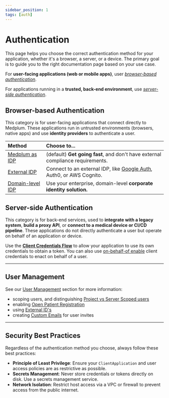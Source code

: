 ```yaml
---
sidebar_position: 1
tags: [auth]
---
```


# Authentication

This page helps you choose the correct authentication method for your application, whether it's a browser, a server, or a device. The primary goal is to guide you to the right documentation page based on your use case.

For **user-facing applications (web or mobile apps)**, user [_browser-based authentication_](#browser-based-authentication). 

For applications running in a **trusted, back-end environment**, use [_server-side authentication_](#server-side-authentication). 

## Browser-based Authentication

This category is for user-facing applications that connect directly to Medplum. These applications run in untrusted environments (browsers, native apps) and use **identity providers** to authenticate a user. 

| Method | **Choose to...** |
| :--- | :--- | 
| [Medplum as IDP](./medplum-as-idp.md) | (default) **Get going fast**, and don't have external compliance requirements. |
| [External IDP](./external-identity-providers.mdx) | Connect to an external IDP, like [Google Auth](./google-auth.md), Auth0, or AWS Cognito. | 
| [Domain-level IDP](./domain-level-identity-providers.md) | Use your enterprise, domain-level **corporate identity solution.** |

## Server-side Authentication

This category is for back-end services, used to **integrate with a legacy system**, **build a proxy API**, or **connect to a medical device or CI/CD pipeline**. These applications do not directly authenticate a user but operate on behalf of an application or device.

Use the [**Client Credentials Flow**](/docs/auth/client-credentials) to allow your application to use its own credentials to obtain a token. You can also use [on-behalf-of enable](/docs/auth/on-behalf-of) client credentials to enact on behalf of a user. 

-----

## User Management

See our [User Management](/docs/user-management/) section for more information: 
  * scoping users, and distinguishing [Project vs Server Scoped users](/docs/user-management/project-vs-server-scoped-users.mdx)
  * enabling [Open Patient Registration](/docs/user-management/open-patient-registration.md)
  * using [External ID's](/docs/user-management/external-ids.md)
  * creating [Custom Emails](/docs/user-management/custom-emails.mdx) for user invites 
  
-----

## Security Best Practices

Regardless of the authentication method you choose, always follow these best practices:

  * **Principle of Least Privilege**: Ensure your `ClientApplication` and user access policies are as restrictive as possible.
  * **Secrets Management**: Never store credentials or tokens directly on disk. Use a secrets management service.
  * **Network Isolation**: Restrict host access via a VPC or firewall to prevent access from the public internet.